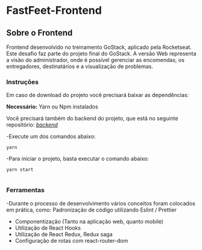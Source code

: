 # FastFeet-Frontend

## Sobre o Frontend
Frontend desenvolvido no treinamento GoStack, aplicado pela Rocketseat. Este desafio faz parte do projeto final do GoStack. A versão 
Web representa a visão do administrador, onde é possível gerenciar as encomendas, 
os entregadores, destinatários e a visualização de problemas.

### Instruções
Em caso de download do projeto você precisará baixar as dependências:  

**Necessário:** Yarn ou Npm instalados  

Você precisará também do backend do projeto, que está no seguinte repositório: [*backend*](https://github.com/thaislsilveira/FastFeet)  

-Execute um dos comandos abaixo:
```
yarn

``` 
-Para iniciar o projeto, basta executar o comando abaixo:

```
yarn start
 
```
### Ferramentas
-Durante o processo de desenvolvimento vários conceitos foram colocados em prática, como:
Padronização de código utilizando Eslint / Prettier
* Componentização (Tanto na aplicação web, quanto mobile) 
* Utilização de React Hooks
* Utilização de React Redux, Redux saga
* Configuração de rotas com react-router-dom
